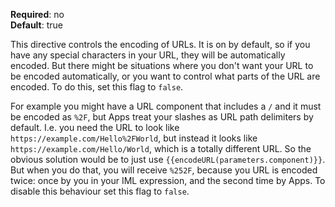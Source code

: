 **Required**: no  
**Default**: true

This directive controls the encoding of URLs. 
It is on by default, so if you have any special characters in your URL, they
will be automatically encoded. But there might be situations where you don't 
want your URL to be encoded automatically, or you want to control what parts
of the URL are encoded. To do this, set this flag to `false`. 

For example you might have a URL component that includes a `/` and it must be 
encoded as `%2F`, but Apps treat your slashes as URL path delimiters by default.
I.e. you need the URL to look like `https://example.com/Hello%2FWorld`, but 
instead it looks like `https://example.com/Hello/World`, which is a totally different
URL. 
So the obvious solution would be to just use `{{encodeURL(parameters.component)}}`. 
But when you do that, you will receive `%252F`, because you URL is encoded twice: 
once by you in your IML expression, and the second time by Apps. To disable this 
behaviour set this flag to `false`. 
